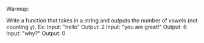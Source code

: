 Warmup:

Write a function that takes in a string and outputs the number of vowels (not counting y). Ex: Input: "hello" Output: 2 Input: "you are great!" Output: 6 Input: "why?" Output: 0